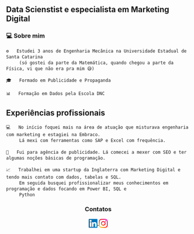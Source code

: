 ## Data Scienstist e especialista em Marketing Digital

### 💻 Sobre mim

    ⚙️   Estudei 3 anos de Engenharia Mecânica na Universidade Estadual de Santa Catarina 
         (só gostei da parte da Matemática, quando chegou a parte da Física, vi que não era pra mim 😅)
         
    🎓   Formado em Publicidade e Propaganda
    
    📊   Formação em Dados pela Escola DNC

 ## Experiências profissionais

    💻   No início foquei mais na área de atuação que misturava engenharia com marketing e estagiei na Embraco.
         Lá mexi com ferramentas como SAP e Excel com frequência.
         
    🏣   Fui para agência de publicidade. Lá comecei a mexer com SEO e ter algumas noções básicas de programação.
    
    📈   Trabalhei em uma startup da Inglaterra com Marketing Digital e tendo mais contato com dados, tabelas e SQL.
         Em seguida busquei profissionalizar meus conhecimentos em programação e dados focando em Power BI, SQL e
         Python

<div align="center">
      <h3><b>Contatos</b></h3>
  </div>
<div align="center">
    <a href="https://www.linkedin.com/in/kaue-gon%C3%A7alves-a4544a50/" target="_blank">
      <img align="center" alt="Kaue | Linkedin" width="24px" src="https://github.com/kaueag/kaueag/blob/main/assets/Linkedin.svg" />
    </a>
      <a href="https://www.instagram.com/kaueag/" target="_blank">
          <img align="center" alt="Kaue | Instagram" width="24px" src="https://github.com/kaueag/kaueag/blob/main/assets/Instagram.svg" />
              </a>
  </div>
